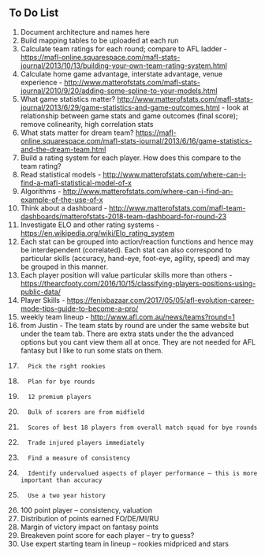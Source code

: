 ## To Do List  
1. Document architecture and names here 
2. Build mapping tables to be uploaded at each run  
3. Calculate team ratings for each round; compare to AFL ladder - https://mafl-online.squarespace.com/mafl-stats-journal/2013/10/13/building-your-own-team-rating-system.html  
4. Calculate home game advantage, interstate advantage, venue experience - http://www.matterofstats.com/mafl-stats-journal/2010/9/20/adding-some-spline-to-your-models.html     
5. What game statistics matter?  http://www.matterofstats.com/mafl-stats-journal/2013/6/29/game-statistics-and-game-outcomes.html - look at relationship between game stats and game outcomes (final score); remove colinearity, high correlation stats  
6. What stats matter for dream team?  https://mafl-online.squarespace.com/mafl-stats-journal/2013/6/16/game-statistics-and-the-dream-team.html  
7. Build a rating system for each player.  How does this compare to the team rating?  
8. Read statistical models - http://www.matterofstats.com/where-can-i-find-a-mafl-statistical-model-of-x  
9. Algorithms - http://www.matterofstats.com/where-can-i-find-an-example-of-the-use-of-x  
10. Think about a dashboard - http://www.matterofstats.com/mafl-team-dashboards/matterofstats-2018-team-dashboard-for-round-23  
11. Investigate ELO and other rating systems - https://en.wikipedia.org/wiki/Elo_rating_system  
12. Each stat can be grouped into action/reaction functions and hence may be interdependent (correlated).  Each stat can also correspond to particular skills (accuracy, hand-eye, foot-eye, agility, speed) and may be grouped in this manner. 
13. Each player position will value particular skills more than others - https://thearcfooty.com/2016/10/15/classifying-players-positions-using-public-data/  
14. Player Skills - https://fenixbazaar.com/2017/05/05/afl-evolution-career-mode-tips-guide-to-become-a-pro/  
15. weekly team lineup - http://www.afl.com.au/news/teams?round=1  
16. from Justin - The team stats by round are under the same website but under the team tab.  There are extra stats under the the advanced options but you cant view them all at once. They are not needed for AFL fantasy but I like to run some stats on them.
1.       Pick the right rookies
2.       Plan for bye rounds
3.       12 premium players
4.       Bulk of scorers are from midfield
5.       Scores of best 18 players from overall match squad for bye rounds
6.       Trade injured players immediately
7.       Find a measure of consistency
8.       Identify undervalued aspects of player performance – this is more important than accuracy
9.       Use a two year history
10.   100 point player – consistency, valuation
11.   Distribution of points earned FO/DE/MI/RU
12.   Margin of victory impact on fantasy points
13.   Breakeven point score for each player – try to guess?
14.   Use expert starting team in lineup – rookies midpriced and stars
